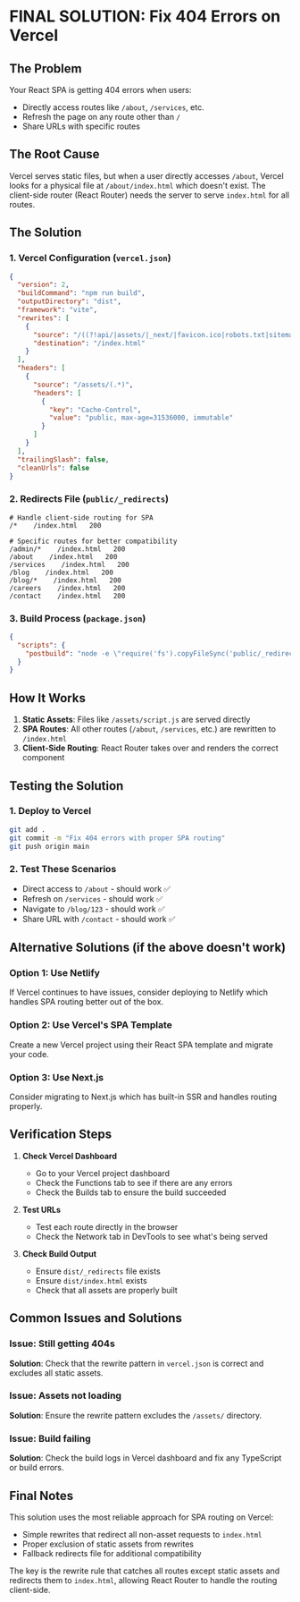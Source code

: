 # FINAL SOLUTION: Fix 404 Errors on Vercel

## The Problem
Your React SPA is getting 404 errors when users:
- Directly access routes like `/about`, `/services`, etc.
- Refresh the page on any route other than `/`
- Share URLs with specific routes

## The Root Cause
Vercel serves static files, but when a user directly accesses `/about`, Vercel looks for a physical file at `/about/index.html` which doesn't exist. The client-side router (React Router) needs the server to serve `index.html` for all routes.

## The Solution

### 1. **Vercel Configuration** (`vercel.json`)
```json
{
  "version": 2,
  "buildCommand": "npm run build",
  "outputDirectory": "dist",
  "framework": "vite",
  "rewrites": [
    {
      "source": "/((?!api/|assets/|_next/|favicon.ico|robots.txt|sitemap.xml|.*\\.).*)",
      "destination": "/index.html"
    }
  ],
  "headers": [
    {
      "source": "/assets/(.*)",
      "headers": [
        {
          "key": "Cache-Control",
          "value": "public, max-age=31536000, immutable"
        }
      ]
    }
  ],
  "trailingSlash": false,
  "cleanUrls": false
}
```

### 2. **Redirects File** (`public/_redirects`)
```
# Handle client-side routing for SPA
/*    /index.html   200

# Specific routes for better compatibility
/admin/*    /index.html   200
/about    /index.html   200
/services    /index.html   200
/blog    /index.html   200
/blog/*    /index.html   200
/careers    /index.html   200
/contact    /index.html   200
```

### 3. **Build Process** (`package.json`)
```json
{
  "scripts": {
    "postbuild": "node -e \"require('fs').copyFileSync('public/_redirects', 'dist/_redirects')\" && node -e \"require('fs').copyFileSync('public/_headers', 'dist/_headers')\""
  }
}
```

## How It Works

1. **Static Assets**: Files like `/assets/script.js` are served directly
2. **SPA Routes**: All other routes (`/about`, `/services`, etc.) are rewritten to `/index.html`
3. **Client-Side Routing**: React Router takes over and renders the correct component

## Testing the Solution

### 1. **Deploy to Vercel**
```bash
git add .
git commit -m "Fix 404 errors with proper SPA routing"
git push origin main
```

### 2. **Test These Scenarios**
- Direct access to `/about` - should work ✅
- Refresh on `/services` - should work ✅
- Navigate to `/blog/123` - should work ✅
- Share URL with `/contact` - should work ✅

## Alternative Solutions (if the above doesn't work)

### Option 1: Use Netlify
If Vercel continues to have issues, consider deploying to Netlify which handles SPA routing better out of the box.

### Option 2: Use Vercel's SPA Template
Create a new Vercel project using their React SPA template and migrate your code.

### Option 3: Use Next.js
Consider migrating to Next.js which has built-in SSR and handles routing properly.

## Verification Steps

1. **Check Vercel Dashboard**
   - Go to your Vercel project dashboard
   - Check the Functions tab to see if there are any errors
   - Check the Builds tab to ensure the build succeeded

2. **Test URLs**
   - Test each route directly in the browser
   - Check the Network tab in DevTools to see what's being served

3. **Check Build Output**
   - Ensure `dist/_redirects` file exists
   - Ensure `dist/index.html` exists
   - Check that all assets are properly built

## Common Issues and Solutions

### Issue: Still getting 404s
**Solution**: Check that the rewrite pattern in `vercel.json` is correct and excludes all static assets.

### Issue: Assets not loading
**Solution**: Ensure the rewrite pattern excludes the `/assets/` directory.

### Issue: Build failing
**Solution**: Check the build logs in Vercel dashboard and fix any TypeScript or build errors.

## Final Notes

This solution uses the most reliable approach for SPA routing on Vercel:
- Simple rewrites that redirect all non-asset requests to `index.html`
- Proper exclusion of static assets from rewrites
- Fallback redirects file for additional compatibility

The key is the rewrite rule that catches all routes except static assets and redirects them to `index.html`, allowing React Router to handle the routing client-side.
